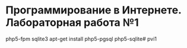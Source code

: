 # Программирование в Интернете. Лабораторная работа №1

php5-fpm
sqlite3
apt-get install php5-pgsql php5-sqlite# pvi1
